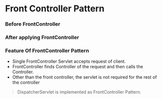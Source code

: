 # Front Controller Pattern
### Before FrontController

### After applying FrontController

### Feature Of FrontController Pattern
- Single FrontController Servlet accepts request of client.
- FrontController finds Controller of the request and then calls the Controller.
- Other than the front controller, the servlet is not required for the rest of the controller

> DispatcherServlet is implemented as FrontController Pattern.
